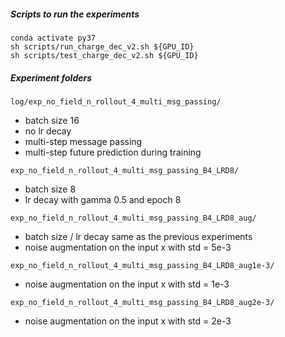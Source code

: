##### Scripts to run the experiments

    conda activate py37
    sh scripts/run_charge_dec_v2.sh ${GPU_ID}
    sh scripts/test_charge_dec_v2.sh ${GPU_ID}

##### Experiment folders

`log/exp_no_field_n_rollout_4_multi_msg_passing/`
 - batch size 16
 - no lr decay
 - multi-step message passing
 - multi-step future prediction during training

`exp_no_field_n_rollout_4_multi_msg_passing_B4_LRD8/`
 - batch size 8
 - lr decay with gamma 0.5 and epoch 8

`exp_no_field_n_rollout_4_multi_msg_passing_B4_LRD8_aug/`
 - batch size / lr decay same as the previous experiments
 - noise augmentation on the input x with std = 5e-3

`exp_no_field_n_rollout_4_multi_msg_passing_B4_LRD8_aug1e-3/`
 - noise augmentation on the input x with std = 1e-3

`exp_no_field_n_rollout_4_multi_msg_passing_B4_LRD8_aug2e-3/`
 - noise augmentation on the input x with std = 2e-3


